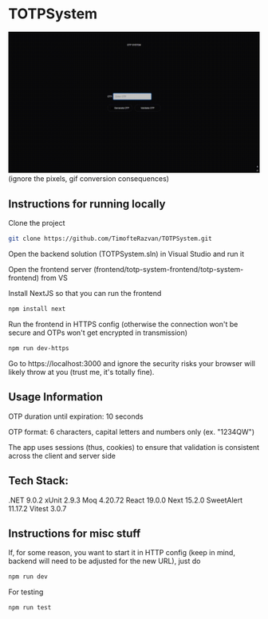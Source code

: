 # TOTPSystem

![](https://github.com/TimofteRazvan/TOTPSystem/blob/master/final.gif)
(ignore the pixels, gif conversion consequences)
<h2>Instructions for running locally</h2>
Clone the project

```bash
git clone https://github.com/TimofteRazvan/TOTPSystem.git
```

Open the backend solution (TOTPSystem.sln) in Visual Studio and run it

Open the frontend server (frontend/totp-system-frontend/totp-system-frontend) from VS

Install NextJS so that you can run the frontend

```bash
npm install next
```

Run the frontend in HTTPS config (otherwise the connection won't be secure and OTPs won't get encrypted in transmission)

```bash
npm run dev-https
```

Go to https://localhost:3000 and ignore the security risks your browser will likely throw at you (trust me, it's totally fine).

<h2>Usage Information</h2>
OTP duration until expiration: 10 seconds

OTP format: 6 characters, capital letters and numbers only (ex. "1234QW")

The app uses sessions (thus, cookies) to ensure that validation is consistent across the client and server side

<h2>Tech Stack:</h2>
.NET 9.0.2
xUnit 2.9.3
Moq 4.20.72
React 19.0.0
Next 15.2.0
SweetAlert 11.17.2
Vitest 3.0.7

<h2>Instructions for misc stuff</h2>

If, for some reason, you want to start it in HTTP config (keep in mind, backend will need to be adjusted for the new URL), just do

```bash
npm run dev
```

For testing

```bash
npm run test
```
